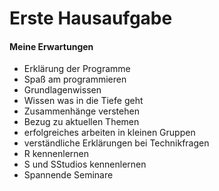 Erste Hausaufgabe
================

#### Meine Erwartungen

  - Erklärung der Programme
  - Spaß am programmieren
  - Grundlagenwissen
  - Wissen was in die Tiefe geht
  - Zusammenhänge verstehen
  - Bezug zu aktuellen Themen
  - erfolgreiches arbeiten in kleinen Gruppen
  - verständliche Erklärungen bei Technikfragen
  - R kennenlernen
  - S und SStudios kennenlernen
  - Spannende Seminare
